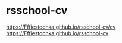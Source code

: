 # rsschool-cv
https://Fffiestochka.github.io/rsschool-cv/cv
https://Fffiestochka.github.io/rsschool-cv
